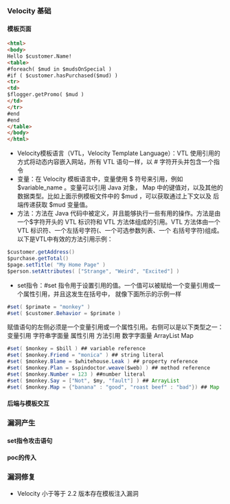 ### Velocity 基础

#### 模板页面

```html
<html>
<body>
Hello $customer.Name!
<table>
#foreach( $mud in $mudsOnSpecial )
#if ( $customer.hasPurchased($mud) )
<tr>
<td>
$flogger.getPromo( $mud )
</td>
</tr>
#end
#end
</table>
</body>
</html>
```

* Velocity模板语言（VTL，Velocity Template Language）：VTL 使用引用的方式将动态内容嵌入网站，所有 VTL 语句一样，以 # 字符开头并包含一个指令
* 变量：在 Velocity 模板语言中，变量使用 $ 符号来引用，例如 $variable_name 。变量可以引用 Java 对象， Map 中的键值对，以及其他的数据类型。比如上面示例模板文件中的 $mud ，可以获取通过上下文以及 后端传递获取 $mud 变量值。
* 方法：方法在 Java 代码中被定义，并且能够执行一些有用的操作。方法是由一个$字符开头的 VTL 标识符和 VTL 方法体组成的引用。VTL 方法体由一个 VTL 标识符、一个左括号字符(、一个可选参数列表、一个 右括号字符)组成。以下是VTL中有效的方法引用示例：

```java
$customer.getAddress()
$purchase.getTotal()
$page.setTitle( "My Home Page" )
$person.setAttributes( ["Strange", "Weird", "Excited"] )
```

* set指令：\#set 指令用于设置引用的值。一个值可以被赋给一个变量引用或一个属性引用，并且这发生在括号中， 就像下面所示的示例一样

```java
#set( $primate = "monkey" )
#set( $customer.Behavior = $primate )
```

  赋值语句的左侧必须是一个变量引用或一个属性引用。右侧可以是以下类型之一：变量引用 字符串字面量 属性引用 方法引用 数字字面量 ArrayList Map

```java
#set( $monkey = $bill ) ## variable reference
#set( $monkey.Friend = "monica" ) ## string literal
#set( $monkey.Blame = $whitehouse.Leak ) ## property reference
#set( $monkey.Plan = $spindoctor.weave($web) ) ## method reference
#set( $monkey.Number = 123 ) ##number literal
#set( $monkey.Say = ["Not", $my, "fault"] ) ## ArrayList
#set( $monkey.Map = {"banana" : "good", "roast beef" : "bad"}) ## Map

```

#### 后端与模板交互

### 漏洞产生

#### set指令攻击语句

#### poc的传入

### 漏洞修复

* Velocity 小于等于 2.2 版本存在模板注入漏洞